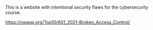 This is a website with intentional security flaws for the cybersecurity course. 

https://owasp.org/Top10/A01_2021-Broken_Access_Control/


